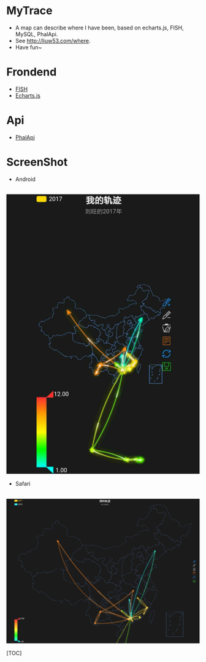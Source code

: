 # MyTrace

- A map can describe where I have been, based on echarts.js, FISH, MySQL, PhalApi.
- See <http://liuw53.com/where>.
- Have fun~

# Frondend

- [FISH](http://fish.ztesoft.com)
- [Echarts.js](http://echarts.baidu.com)

# Api

- [PhalApi](https://www.phalapi.net)

# ScreenShot

- Android
  
  ![Android](./screenshots/Screenshot_Android_V0.0.jpeg)

- Safari

  ![Safari](./screenshots/Screenshot_Mac_V0.0.png)


[TOC]

